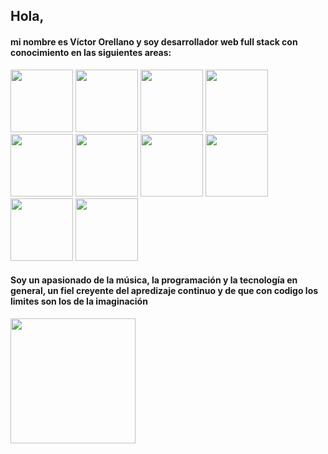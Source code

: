 <h2> Hola, </h2> 
<h4>mi nombre es Víctor Orellano y soy desarrollador web full stack con conocimiento en las siguientes areas:</h4>
 <div display="flex">
  <img width="100px" src="https://media0.giphy.com/media/ln7z2eWriiQAllfVcn/giphy.gif"/>
  <img width="100px" src="https://media4.giphy.com/media/eNAsjO55tPbgaor7ma/giphy.gif?cid=ecf05e472yks2r4y1jcamsa3y1bfy2csdw8s8vrfshqtxw93&rid=giphy.gif&ct=s"/>
  <img width="100px" src="https://icons-for-free.com/iconfiles/png/512/redux+original-1324760569678085188.png"/>
  <img width="100px" src="https://media0.giphy.com/media/kdFc8fubgS31b8DsVu/giphy.gif?cid=ecf05e47oc1jyw0wj58h2evu0p3oy35kyqcnh93tke32dtou&rid=giphy.gif&ct=s"/>
  <img width="100px" src="https://media4.giphy.com/media/fsEaZldNC8A1PJ3mwp/giphy.gif?cid=ecf05e47hwzpndx6q6swfxz4a7w8872zqhsdcf7zabnxeeqn&rid=giphy.gif&ct=s"/>
  <img width="100px" src="https://media3.giphy.com/media/XAxylRMCdpbEWUAvr8/giphy.gif?cid=ecf05e47sic0txds5l52frlrrj01at7vcxp7gpq7ewj4g3us&rid=giphy.gif&ct=s"/>
  <img height="100px" src="https://media4.giphy.com/media/kH1DBkPNyZPOk0BxrM/giphy.gif?cid=ecf05e47ucw2ot6yhvwgyat50418dxq3cx2qitlc607qamg7&rid=giphy.gif&ct=s"/>
  <img width="100px" src="https://media0.giphy.com/media/KzJkzjggfGN5Py6nkT/giphy.gif?cid=ecf05e47gtfyb1qphtig2k4g06zlo0im58yr04qypc5awmse&rid=giphy.gif&ct=s"/>
  <img width="100px" src="https://media2.giphy.com/media/Ri2TUcKlaOcaDBxFpY/giphy.gif?cid=ecf05e47farmcfmqpfvcx8nupxlxrx6djvm4tivd486c9cea&rid=giphy.gif&ct=s"/>
  <img width="100px" src="https://media1.giphy.com/media/IdyAQJVN2kVPNUrojM/giphy.gif?cid=ecf05e47rsl1kyt3pllwnf5fqdmq7qd3enx0yrmlujs4r1yz&rid=giphy.gif&ct=s"/>
<div/>
  <h4>Soy un apasionado de la música, la programación y la tecnología en general, un fiel creyente del apredizaje continuo y de que con codigo los limites son los de la imaginación</h4>
  <img width="200px" justifySelf="center" src="https://i.pinimg.com/originals/6e/b4/bc/6eb4bc4ebbce3fea2422b44652ae35a5.gif"/>
